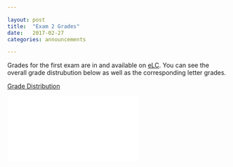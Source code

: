 ```yaml
---

layout: post
title:  "Exam 2 Grades"
date:   2017-02-27
categories: announcements 

---
```


Grades for the first exam are in and available on [eLC](https://uga.view.usg.edu/). You can see the overall grade distrubution below as well as the corresponding letter grades.

[Grade Distribution][grades]

![Grade Distribution](/calc1/exam1_grade_distribution.pdf)

[grades]: /calc1/exam1_grade_distribution.pdf
